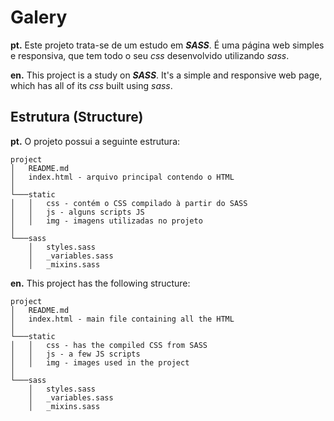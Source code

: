 # Galery

**pt.** Este projeto trata-se de um estudo em ***SASS***. É uma página web simples e responsiva, que tem todo o seu *css* desenvolvido utilizando *sass*.

**en.** This project is a study on ***SASS***. It's a simple and responsive web page, which has all of its *css* built using *sass*.

## Estrutura (Structure)

**pt.** O projeto possui a seguinte estrutura:

```
project
│   README.md
│   index.html - arquivo principal contendo o HTML   
│
└───static
│   │   css - contém o CSS compilado à partir do SASS
│   │   js - alguns scripts JS
│   │   img - imagens utilizadas no projeto
│   
└───sass
    │   styles.sass
    │   _variables.sass
    │   _mixins.sass
```

**en.** This project has the following structure:

```
project
│   README.md
│   index.html - main file containing all the HTML   
│
└───static
│   │   css - has the compiled CSS from SASS
│   │   js - a few JS scripts
│   │   img - images used in the project
│   
└───sass
    │   styles.sass
    │   _variables.sass
    │   _mixins.sass
```